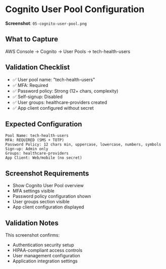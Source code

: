# Cognito User Pool Configuration

**Screenshot**: `05-cognito-user-pool.png`

## What to Capture
AWS Console → Cognito → User Pools → tech-health-users

## Validation Checklist
- ✅ User pool name: "tech-health-users"
- ✅ MFA: Required
- ✅ Password policy: Strong (12+ chars, complexity)
- ✅ Self-signup: Disabled
- ✅ User groups: healthcare-providers created
- ✅ App client configured without secret

## Expected Configuration
```
Pool Name: tech-health-users
MFA: REQUIRED (SMS + TOTP)
Password Policy: 12 chars min, uppercase, lowercase, numbers, symbols
Sign-up: Admin only
Groups: healthcare-providers
App Client: Web/mobile (no secret)
```

## Screenshot Requirements
- Show Cognito User Pool overview
- MFA settings visible
- Password policy configuration shown
- User groups section visible
- App client configuration displayed

## Validation Notes
This screenshot confirms:
- Authentication security setup
- HIPAA-compliant access controls
- User management configuration
- Application integration settings
